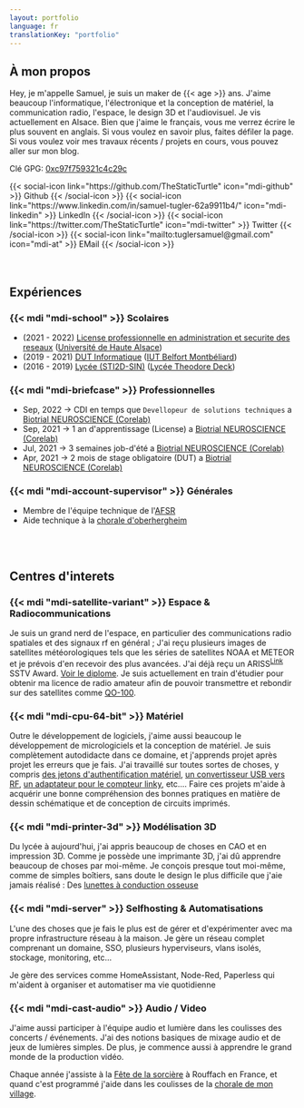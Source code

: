 ```yaml
---
layout: portfolio
language: fr
translationKey: "portfolio"
---
```


## À mon propos

Hey, je m'appelle Samuel, je suis un maker de {{< age >}} ans. J'aime beaucoup l'informatique, l'électronique et la conception de matériel, la communication radio, l'espace, le design 3D et l'audiovisuel.
Je vis actuellement en Alsace. Bien que j'aime le français, vous me verrez écrire le plus souvent en anglais. Si vous voulez en savoir plus, faites défiler la page.
Si vous voulez voir mes travaux récents / projets en cours, vous pouvez aller sur mon blog.


Clé GPG: [0xc97f759321c4c29c](https://keyserver.ubuntu.com/pks/lookup?search=0xc97f759321c4c29c&fingerprint=on&op=index)

<div class="d-flex flex-row">
    {{< social-icon link="https://github.com/TheStaticTurtle" icon="mdi-github" >}} Github {{< /social-icon >}}
    {{< social-icon link="https://www.linkedin.com/in/samuel-tugler-62a9911b4/" icon="mdi-linkedin" >}} LinkedIn {{< /social-icon >}}
    {{< social-icon link="https://twitter.com/TheStaticTurtle" icon="mdi-twitter" >}} Twitter {{< /social-icon >}}
    {{< social-icon link="mailto:tuglersamuel@gmail.com" icon="mdi-at" >}} EMail {{< /social-icon >}}
</div>

<br>
<br>

## Expériences
### {{< mdi "mdi-school" >}} Scolaires
- (2021 - 2022) [License professionnelle en administration et securite des reseaux](https://www.iutcolmar.uha.fr/index.php/formations/diplomes/bac-3-licences-professionnelles/lp-metiers-des-reseaux-informatiques-et-telecommunications-parcours-administration-et-securite-des-reseaux/) ([Université de Haute Alsace](https://www.uha.fr/en/index.html))
- (2019 - 2021) [DUT Informatique](http://www.iut-bm.univ-fcomte.fr/) ([IUT Belfort Montbéliard](http://www.iut-bm.univ-fcomte.fr/))
- (2016 - 2019) [Lycée (STI2D-SIN)](https://oniseptv.onisep.fr/onv/bac-techno-sti2d-specialite-systeme-dinformation-et-numerique-sin) ([Lycée Theodore Deck](http://www.lyceedeck.fr/))

### {{< mdi "mdi-briefcase" >}} Professionnelles
- Sep, 2022 → CDI en temps que `Devellopeur de solutions techniques` a [Biotrial NEUROSCIENCE (Corelab)](https://www.biotrial.com/)
- Sep, 2021 → 1 an d'apprentissage (License) a [Biotrial NEUROSCIENCE (Corelab)](https://www.biotrial.com/)
- Jul, 2021 → 3 semaines job-d'été a [Biotrial NEUROSCIENCE (Corelab)](https://www.biotrial.com/)
- Apr, 2021 → 2 mois de stage obligatoire (DUT) a [Biotrial NEUROSCIENCE (Corelab)](https://www.biotrial.com/)

### {{< mdi "mdi-account-supervisor" >}} Générales
- Membre de l'équipe technique de l'[AFSR](https://www.fete-sorciere.com/association.html)
- Aide technique à la [chorale d'oberhergheim](https://choraleoberhergheim.wixsite.com/choraleoberhergheim)

<br>
<br>

## Centres d'interets
### {{< mdi "mdi-satellite-variant" >}} Espace & Radiocommunications
Je suis un grand nerd de l'espace, en particulier des communications radio spatiales et des signaux rf en général ; J'ai reçu plusieurs images de satellites météorologiques tels que les séries de satellites NOAA et METEOR et je prévois d'en recevoir des plus avancées. J'ai déjà reçu un ARISS<sup>[Link](https://www.ariss.org/)</sup> SSTV Award. [Voir le diplome](images/sstv-diploma.png). Je suis actuellement en train d'étudier pour obtenir ma licence de radio amateur afin de pouvoir transmettre et rebondir sur des satellites comme [QO-100](https://amsat-uk.org/satellites/geo/eshail-2/EsHail-2).

### {{< mdi "mdi-cpu-64-bit" >}} Matériel
Outre le développement de logiciels, j'aime aussi beaucoup le développement de micrologiciels et la conception de matériel. Je suis complètement autodidacte dans ce domaine, et j'apprends projet après projet les erreurs que je fais.
J'ai travaillé sur toutes sortes de choses, y compris [des jetons d'authentification matériel](https://blog.thestaticturtle.fr/lets-make-a-diy-gpg-usb-key/), [un convertisseur USB vers RF](https://blog.thestaticturtle.fr/open433-lets-turn-light-on-with-the-computer/), [un adaptateur pour le compteur linky](https://blog.thestaticturtle.fr/linkylink-connecting-myself-to-the-energy-meter/), etc....
Faire ces projets m'aide à acquérir une bonne compréhension des bonnes pratiques en matière de dessin schématique et de conception de circuits imprimés.

### {{< mdi "mdi-printer-3d" >}} Modélisation 3D
Du lycée à aujourd'hui, j'ai appris beaucoup de choses en CAO et en impression 3D. Comme je possède une imprimante 3D, j'ai dû apprendre beaucoup de choses par moi-même. Je conçois presque tout moi-même, comme de simples boîtiers, sans doute le design le plus difficile que j'aie jamais réalisé : Des [lunettes à conduction osseuse](https://blog.thestaticturtle.fr/bone-conduction-glasses/)

### {{< mdi "mdi-server" >}} Selfhosting & Automatisations
L'une des choses que je fais le plus est de gérer et d'expérimenter avec ma propre infrastructure réseau à la maison. Je gère un réseau complet comprenant un domaine, SSO, plusieurs hyperviseurs, vlans isolés, stockage, monitoring, etc...

Je gère des services comme HomeAssistant, Node-Red, Paperless qui m'aident à organiser et automatiser ma vie quotidienne

### {{< mdi "mdi-cast-audio" >}} Audio / Video
J'aime aussi participer à l'équipe audio et lumière dans les coulisses des concerts / événements. J'ai des notions basiques de mixage audio et de jeux de lumières simples. De plus, je commence aussi à apprendre le grand monde de la production vidéo.

Chaque année j'assiste à la [Fête de la sorcière](https://www.fete-sorciere.com/) à Rouffach en France, et quand c'est programmé j'aide dans les coulisses de la [chorale de mon village](https://choraleoberhergheim.wixsite.com/choraleoberhergheim).